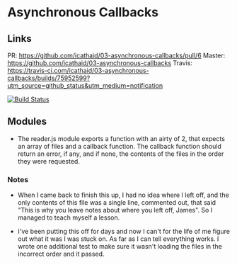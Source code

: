 # Asynchronous Callbacks

## Links

PR:  https://github.com/icathaid/03-asynchronous-callbacks/pull/6
Master:  https://github.com/icathaid/03-asynchronous-callbacks
Travis:  https://travis-ci.com/icathaid/03-asynchronous-callbacks/builds/75952599?utm_source=github_status&utm_medium=notification

[![Build Status](https://travis-ci.com/icathaid/03-asynchronous-callbacks.svg?branch=master)](https://travis-ci.com/icathaid/03-asynchronous-callbacks)


## Modules

- The reader.js module exports a function with an airty of 2, that expects an array of files and a callback function.  The callback function should return an error, if any, and if none, the contents of the files in the order they were requested.

### Notes

- When I came back to finish this up, I had no idea where I left off, and the only contents of this file was a single line, commented out, that said "This is why you leave notes about where you left off, James".  So I managed to teach myself a lesson.

- I've been putting this off for days and now I can't for the life of me figure out what it was I was stuck on.  As far as I can tell everything works.  I wrote one additional test to make sure it wasn't loading the files in the incorrect order and it passed.  

